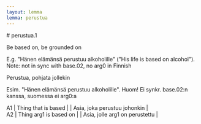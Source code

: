 ```yaml
---
layout: lemma
lemma: perustua
---
```


<div class="sense">
# <span class="sensename">perustua.1</span>

<span class="description">Be based on, be grounded on</span>

E.g. "Hänen elämänsä perustuu alkoholille" ("His life is based on alcohol"). Note: not in sync with base.02, no arg0 in Finnish

<span class="description">Perustua, pohjata jollekin</span>

Esim. "Hänen elämänsä perustuu alkoholille". Huom! Ei synkr. base.02:n kanssa, suomessa ei arg0:a

A1 | Thing that is based |   | Asia, joka perustuu johonkin |  
A2 | Thing arg1 is based on |   | Asia, jolle arg1 on perustettu |  

</div>

